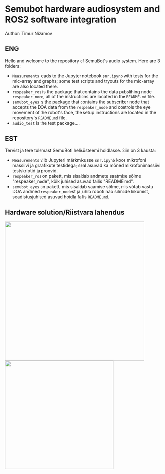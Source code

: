 # Semubot hardware audiosystem and ROS2 software integration <br/>
Author: Timur Nizamov <br/>


## ENG
Hello and welcome to the repository of SemuBot's audio system. Here are 3 folders:  <br/>
* `Measurements` leads to the Jupyter notebook `snr.ipynb` with tests for the mic-array and graphs; some test scripts and tryouts for the mic-array are also located there.
* `respeaker_ros` is the package that contains the data pubslihing node `respeaker_node`, all of the instructions are located in the `README.md` file.
* `semubot_eyes` is the package that contains the subscriber node that accepts the DOA data from the `respeaker_node` and controls the eye movement of the robot's face, the setup instructions are located in the repository's `README.md` file.
* `audio_test` is the test package....

## EST
Tervist ja tere tulemast SemuBoti helisüsteemi hoidlasse. Siin on 3 kausta:  <br/>
* `Measurements` viib Jupyteri märkmikusse `snr.ipynb` koos mikrofoni massiivi ja graafikute testidega; seal asuvad ka mõned mikrofonimassiivi testskriptid ja proovid.
* `respeaker_ros` on pakett, mis sisaldab andmete saatmise sõlme "respeaker_node", kõik juhised asuvad failis "README.md".
* `semubot_eyes` on pakett, mis sisaldab saamise sõlme, mis võtab vastu DOA andmed `respeaker_node`st ja juhib roboti näo silmade liikumist, seadistusjuhised asuvad hoidla failis `README.md`.

## Hardware solution/Riistvara lahendus

<img src="" width="450"/> <img src="" width="350"/>
